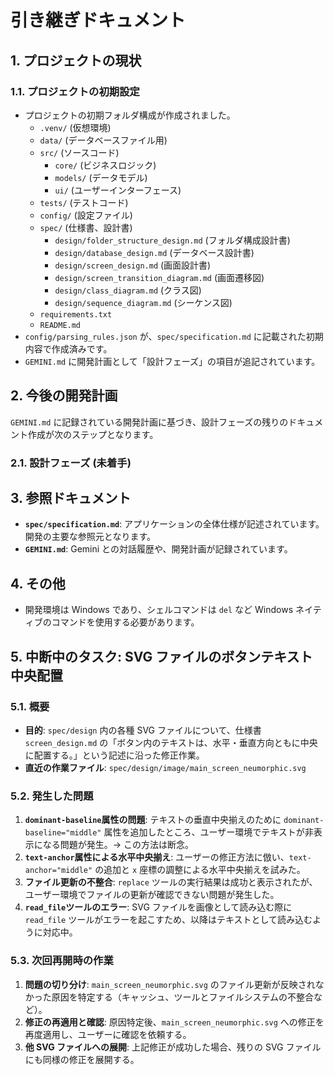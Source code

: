 # 引き継ぎドキュメント

## 1. プロジェクトの現状

### 1.1. プロジェクトの初期設定

- プロジェクトの初期フォルダ構成が作成されました。
  - `.venv/` (仮想環境)
  - `data/` (データベースファイル用)
  - `src/` (ソースコード)
    - `core/` (ビジネスロジック)
    - `models/` (データモデル)
    - `ui/` (ユーザーインターフェース)
  - `tests/` (テストコード)
  - `config/` (設定ファイル)
  - `spec/` (仕様書、設計書)
    - `design/folder_structure_design.md` (フォルダ構成設計書)
    - `design/database_design.md` (データベース設計書)
    - `design/screen_design.md` (画面設計書)
    - `design/screen_transition_diagram.md` (画面遷移図)
    - `design/class_diagram.md` (クラス図)
    - `design/sequence_diagram.md` (シーケンス図)
  - `requirements.txt`
  - `README.md`
- `config/parsing_rules.json` が、`spec/specification.md` に記載された初期内容で作成済みです。
- `GEMINI.md` に開発計画として「設計フェーズ」の項目が追記されています。

## 2. 今後の開発計画

`GEMINI.md` に記録されている開発計画に基づき、設計フェーズの残りのドキュメント作成が次のステップとなります。

### 2.1. 設計フェーズ (未着手)

## 3. 参照ドキュメント

- **`spec/specification.md`**: アプリケーションの全体仕様が記述されています。開発の主要な参照元となります。
- **`GEMINI.md`**: Gemini との対話履歴や、開発計画が記録されています。

## 4. その他

- 開発環境は Windows であり、シェルコマンドは `del` など Windows ネイティブのコマンドを使用する必要があります。

## 5. 中断中のタスク: SVG ファイルのボタンテキスト中央配置

### 5.1. 概要

- **目的**: `spec/design` 内の各種 SVG ファイルについて、仕様書 `screen_design.md` の「ボタン内のテキストは、水平・垂直方向ともに中央に配置する。」という記述に沿った修正作業。
- **直近の作業ファイル**: `spec/design/image/main_screen_neumorphic.svg`

### 5.2. 発生した問題

1. **`dominant-baseline`属性の問題**: テキストの垂直中央揃えのために `dominant-baseline="middle"` 属性を追加したところ、ユーザー環境でテキストが非表示になる問題が発生。→ この方法は断念。
2. **`text-anchor`属性による水平中央揃え**: ユーザーの修正方法に倣い、`text-anchor="middle"` の追加と `x` 座標の調整による水平中央揃えを試みた。
3. **ファイル更新の不整合**: `replace` ツールの実行結果は成功と表示されたが、ユーザー環境でファイルの更新が確認できない問題が発生した。
4. **`read_file`ツールのエラー**: SVG ファイルを画像として読み込む際に `read_file` ツールがエラーを起こすため、以降はテキストとして読み込むように対応中。

### 5.3. 次回再開時の作業

1. **問題の切り分け**: `main_screen_neumorphic.svg` のファイル更新が反映されなかった原因を特定する（キャッシュ、ツールとファイルシステムの不整合など）。
2. **修正の再適用と確認**: 原因特定後、`main_screen_neumorphic.svg` への修正を再度適用し、ユーザーに確認を依頼する。
3. **他 SVG ファイルへの展開**: 上記修正が成功した場合、残りの SVG ファイルにも同様の修正を展開する。
